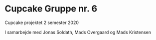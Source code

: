 # Cupcake Gruppe nr. 6
Cupcake projektet 2 semester 2020


I samarbejde med Jonas Soldath, Mads Overgaard og Mads Kristensen
